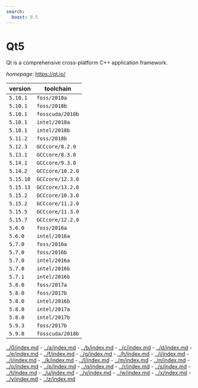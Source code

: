 ```yaml
---
search:
  boost: 0.5
---
```

# Qt5

Qt is a comprehensive cross-platform C++ application framework.

*homepage*: <https://qt.io/>

version | toolchain
--------|----------
``5.10.1`` | ``foss/2018a``
``5.10.1`` | ``foss/2018b``
``5.10.1`` | ``fosscuda/2018b``
``5.10.1`` | ``intel/2018a``
``5.10.1`` | ``intel/2018b``
``5.11.2`` | ``foss/2018b``
``5.12.3`` | ``GCCcore/8.2.0``
``5.13.1`` | ``GCCcore/8.3.0``
``5.14.1`` | ``GCCcore/9.3.0``
``5.14.2`` | ``GCCcore/10.2.0``
``5.15.10`` | ``GCCcore/12.3.0``
``5.15.13`` | ``GCCcore/13.2.0``
``5.15.2`` | ``GCCcore/10.3.0``
``5.15.2`` | ``GCCcore/11.2.0``
``5.15.5`` | ``GCCcore/11.3.0``
``5.15.7`` | ``GCCcore/12.2.0``
``5.6.0`` | ``foss/2016a``
``5.6.0`` | ``intel/2016a``
``5.7.0`` | ``foss/2016a``
``5.7.0`` | ``foss/2016b``
``5.7.0`` | ``intel/2016a``
``5.7.0`` | ``intel/2016b``
``5.7.1`` | ``intel/2016b``
``5.8.0`` | ``foss/2017a``
``5.8.0`` | ``foss/2017b``
``5.8.0`` | ``intel/2016b``
``5.8.0`` | ``intel/2017a``
``5.8.0`` | ``intel/2017b``
``5.9.3`` | ``foss/2017b``
``5.9.8`` | ``fosscuda/2018b``

[../0/index.md](0) - [../a/index.md](a) - [../b/index.md](b) - [../c/index.md](c) - [../d/index.md](d) - [../e/index.md](e) - [../f/index.md](f) - [../g/index.md](g) - [../h/index.md](h) - [../i/index.md](i) - [../j/index.md](j) - [../k/index.md](k) - [../l/index.md](l) - [../m/index.md](m) - [../n/index.md](n) - [../o/index.md](o) - [../p/index.md](p) - [../q/index.md](q) - [../r/index.md](r) - [../s/index.md](s) - [../t/index.md](t) - [../u/index.md](u) - [../v/index.md](v) - [../w/index.md](w) - [../x/index.md](x) - [../y/index.md](y) - [../z/index.md](z)

